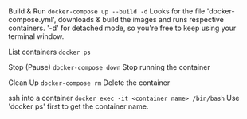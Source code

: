 
# 

Build & Run
`docker-compose up --build -d`
Looks for the file 'docker-compose.yml', downloads & build the images and runs respective containers.
'-d' for detached mode, so you're free to keep using your terminal window.

List containers
`docker ps`

Stop (Pause)
`docker-compose down`
Stop running the container

Clean Up
`docker-compose rm`
Delete the container

ssh into a container
`docker exec -it <container name> /bin/bash`
Use 'docker ps' first to get the container name.
